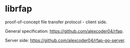 
# librfap

proof-of-concept file transfer protocol - client side.

General specification: https://github.com/alexcoder04/rfap.

Server side: https://github.com/alexcoder04/rfap-go-server.

